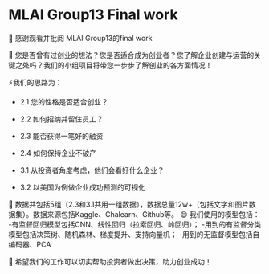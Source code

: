 # MLAI Group13 Final work

👋 感谢观看并批阅 MLAI Group13的final work

👀 您是否曾有过创业的想法？您是否适合成为创业者？您了解企业创建与运营的关键之处吗？我们的小组项目将带您一步步了解创业的各方面情况！

⚡我们的思路为：

- 2.1 您的性格是否适合创业？
- 2.2 如何招纳并留住员工？
- 2.3 能否获得一笔好的融资
- 2.4 如何保持企业不破产

- 3.1 从投资者角度考虑，他们会看好什么企业？
- 3.2 以美国为例做企业成功预测的可视化

🌱 数据共包括5组（2.3和3.1共用一组数据），数据总量12w+（包括文字和图片数据集）。数据来源包括Kaggle、Chalearn、Github等。
😄 我们使用的模型包括：
-有监督回归模型包括CNN、线性回归（拉索回归、岭回归）；
-用到的有监督分类模型包括决策树、随机森林、梯度提升、支持向量机；
-用到的无监督模型包括自编码器、PCA

💞️ 希望我们的工作可以切实帮助投资者做出决策，助力创业成功！
